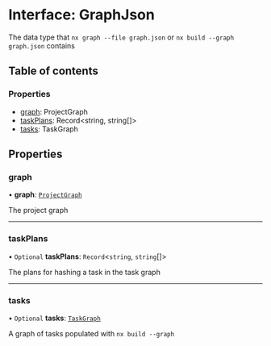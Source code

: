 # Interface: GraphJson

The data type that `nx graph --file graph.json` or `nx build --graph graph.json` contains

## Table of contents

### Properties

- [graph](../../devkit/documents/GraphJson#graph): ProjectGraph
- [taskPlans](../../devkit/documents/GraphJson#taskplans): Record<string, string[]>
- [tasks](../../devkit/documents/GraphJson#tasks): TaskGraph

## Properties

### graph

• **graph**: [`ProjectGraph`](../../devkit/documents/ProjectGraph)

The project graph

---

### taskPlans

• `Optional` **taskPlans**: `Record`\<`string`, `string`[]\>

The plans for hashing a task in the task graph

---

### tasks

• `Optional` **tasks**: [`TaskGraph`](../../devkit/documents/TaskGraph)

A graph of tasks populated with `nx build --graph`
